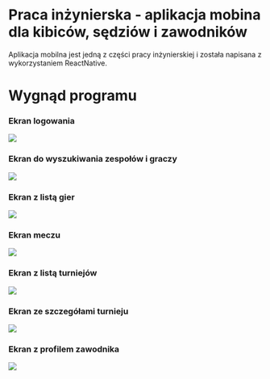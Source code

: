 # Praca inżynierska - aplikacja mobina dla kibiców, sędziów i zawodników

Aplikacja mobilna jest jedną z części pracy inżynierskiej i została napisana z wykorzystaniem ReactNative.

# Wygnąd programu
### Ekran logowania
![](screenshots/ss1.jpg)

### Ekran do wyszukiwania zespołów i graczy
![](screenshots/ss2.jpg) 

### Ekran z listą gier
![](screenshots/ss3.jpg)

### Ekran meczu
![](screenshots/ss4.jpg)

### Ekran z listą turniejów
![](screenshots/ss5.jpg)

### Ekran ze szczegółami turnieju
![](screenshots/ss6.jpg)

### Ekran z profilem zawodnika
![](screenshots/ss7.jpg)